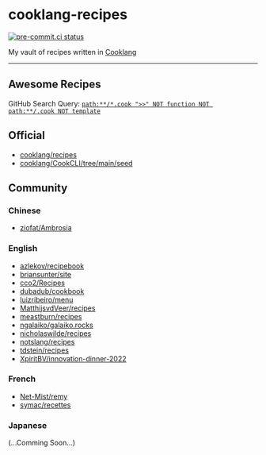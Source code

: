 # cooklang-recipes

[![pre-commit.ci status](
  <https://results.pre-commit.ci/badge/github/eggplants/cooklang-recipe/master.svg>
)](
  <https://results.pre-commit.ci/latest/github/eggplants/cooklang-recipe/master>
)

My vault of recipes written in [Cooklang](https://cooklang.org/)

---

## Awesome Recipes

GitHub Search Query: [`path:**/*.cook ">>" NOT function NOT path:**/.cook NOT template`](
  <https://github.com/search?q=path%3A**%2F*.cook+%22%3E%3E%22+NOT+function+NOT+path%3A**%2F.cook+NOT+template&type=code>
)

## Official

- [cooklang/recipes](https://github.com/cooklang/recipes)
- [cooklang/CookCLI/tree/main/seed](https://github.com/cooklang/CookCLI/tree/main/seed)

## Community

### Chinese

- [ziofat/Ambrosia](https://github.com/ziofat/Ambrosia)

### English

- [azlekov/recipebook](https://github.com/azlekov/recipebook)
- [briansunter/site](https://github.com/briansunter/site/tree/master/site/recipes)
- [cco2/Recipes](https://github.com/cco2/Recipes)
- [dubadub/cookbook](https://github.com/dubadub/cookbook)
- [luizribeiro/menu](https://github.com/luizribeiro/menu)
- [MatthijsvdVeer/recipes](https://github.com/MatthijsvdVeer/recipes)
- [meastburn/recipes](https://github.com/meastburn/recipes)
- [ngalaiko/galaiko.rocks](https://github.com/ngalaiko/galaiko.rocks/tree/master/src/lib/cocktails)
- [nicholaswilde/recipes](https://github.com/nicholaswilde/recipes)
- [notslang/recipes](https://github.com/notslang/recipes)
- [tdstein/recipes](https://github.com/tdstein/recipes)
- [XpiritBV/innovation-dinner-2022](https://github.com/XpiritBV/innovation-dinner-2022)

### French

- [Net-Mist/remy](https://github.com/Net-Mist/remy)
- [symac/recettes](https://github.com/symac/recettes)

### Japanese

(...Comming Soon...)
